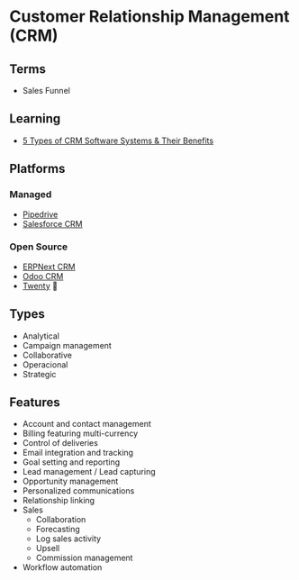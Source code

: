 # Customer Relationship Management (CRM)

<!--
https://www.youtube.com/watch?v=6f9WqZT6ZA8
-->

<!--
Design

https://www.behance.net/gallery/150229541/Kirrivan-Modern-CRM-SaaS
-->

## Terms

- Sales Funnel

## Learning

- [5 Types of CRM Software Systems & Their Benefits](https://crm.org/crmland/types-of-crm)

## Platforms

### Managed

- [Pipedrive](https://pipedrive.com)
- [Salesforce CRM](https://salesforce.com/crm)

<!--
https://cubosuite.com.br
https://cloud.taygo.com
https://keap.com
https://pipefy.com
https://clint.digital
https://sydle.com
https://www.agendor.com.br
-->

### Open Source

- [ERPNext CRM](https://erpnext.com/open-source-crm)
- [Odoo CRM](https://odoo.com/app/crm)
- [Twenty](/twenty.md) 🌟

<!--
https://github.com/pdovhomilja/nextcrm-app
https://github.com/idurar/idurar-erp-crm
-->

<!--
Headless

https://eolerp.eu
-->

## Types

- Analytical
- Campaign management
- Collaborative
- Operacional
- Strategic

## Features

- Account and contact management
- Billing featuring multi-currency
- Control of deliveries
- Email integration and tracking
- Goal setting and reporting
- Lead management / Lead capturing
- Opportunity management
- Personalized communications
- Relationship linking
- Sales
  - Collaboration
  - Forecasting
  - Log sales activity
  - Upsell
  - Commission management
- Workflow automation

